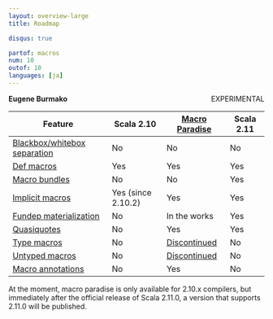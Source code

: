 ```yaml
---
layout: overview-large
title: Roadmap

disqus: true

partof: macros
num: 10
outof: 10
languages: [ja]
---
```


<span class="label warning" style="float: right;">EXPERIMENTAL</span>

**Eugene Burmako**

| Feature                                                                           | Scala 2.10         | [Macro Paradise](/overviews/macros/paradise.html)                                         | Scala 2.11   |
|-----------------------------------------------------------------------------------|--------------------|-------------------------------------------------------------------------------------------|--------------|
| [Blackbox/whitebox separation](/overviews/macros/blackbox-whitebox.html)          | No                 | No                                                                                        | No           |
| [Def macros](/overviews/macros/overview.html)                                     | Yes                | Yes                                                                                       | Yes          |
| [Macro bundles](/overviews/macros/bundles.html)                                   | No                 | No                                                                                        | Yes          |
| [Implicit macros](/overviews/macros/implicits.html)                               | Yes (since 2.10.2) | Yes                                                                                       | Yes          |
| [Fundep materialization](/overviews/macros/implicits.html#fundep_materialization) | No                 | In the works                                                                              | Yes          |
| [Quasiquotes](/overviews/macros/quasiquotes.html)                                 | No                 | Yes                                                                                       | Yes          |
| [Type macros](/overviews/macros/typemacros.html)                                  | No                 | [Discontinued](http://scalamacros.org/news/2013/08/05/macro-paradise-2.0.0-snapshot.html) | No           |
| [Untyped macros](/overviews/macros/untypedmacros.html)                            | No                 | [Discontinued](http://scalamacros.org/news/2013/08/05/macro-paradise-2.0.0-snapshot.html) | No           |
| [Macro annotations](/overviews/macros/annotations.html)                           | No                 | Yes                                                                                       | No           |

At the moment, macro paradise is only available for 2.10.x compilers, but immediately after the official release of Scala 2.11.0, a version that supports 2.11.0 will be published.